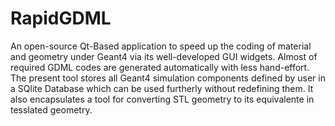 # RapidGDML
An open-source Qt-Based application to speed up the coding of material and geometry under Geant4 via its well-developed GUI widgets. Almost of required GDML codes are generated automatically with less hand-effort. The present tool stores all Geant4 simulation components defined by user in a SQlite Database which can be used furtherly without redefining them. It also encapsulates a tool for converting STL geometry to its equivalente in tesslated geometry.




